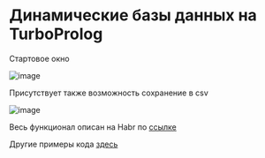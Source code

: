 # Динамические базы данных на TurboProlog

Стартовое окно

![image](https://user-images.githubusercontent.com/78417431/216086834-d751157b-1137-4c8b-a91c-69c04d92ecb5.png)

Присутствует также возможность сохранение в csv

![image](https://user-images.githubusercontent.com/78417431/216090870-13bbea5a-5ee4-431a-85a1-f6ff589db586.png)


Весь функционал описан на Habr по [ссылке](https://habr.com/ru/post/716012/)

Другие примеры кода [здесь](https://github.com/KirillTaE/Dynamic_DataBase_on_TurboProlog)
